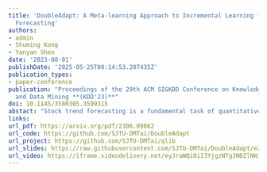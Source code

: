```yaml
---
title: 'DoubleAdapt: A Meta-learning Approach to Incremental Learning for Stock Trend
  Forecasting'
authors:
- admin
- Shuming Kong
- Yanyan Shen
date: '2023-08-01'
publishDate: '2025-05-25T08:14:53.207435Z'
publication_types:
- paper-conference
publication: "Proceedings of the 29th ACM SIGKDD Conference on Knowledge Discovery
  and Data Mining **(KDD'23)**"
doi: 10.1145/3580305.3599315
abstact: "Stock trend forecasting is a fundamental task of quantitative investment where precise predictions of price trends are indispensable. As an online service, stock data continuously arrive over time. It is practical and efficient to incrementally update the forecast model with the latest data which may reveal some new patterns recurring in the future stock market. However, incremental learning for stock trend forecasting still remains under-explored due to the challenge of distribution shifts (a.k.a. concept drifts). With the stock market dynamically evolving, the distribution of future data can slightly or significantly differ from incremental data, hindering the effectiveness of incremental updates. To address this challenge, we propose DoubleAdapt, an end-to-end framework with two adapters, which can effectively adapt the data and the model to mitigate the effects of distribution shifts. Our key insight is to automatically learn how to adapt stock data into a locally stationary distribution in favor of profitable updates. Complemented by data adaptation, we can confidently adapt the model parameters under mitigated distribution shifts. We cast each incremental learning task as a meta-learning task and automatically optimize the adapters for desirable data adaptation and parameter initialization. Experiments on real-world stock datasets demonstrate that DoubleAdapt achieves state-of-the-art predictive performance and shows considerable efficiency."
links:
url_pdf: https://arxiv.org/pdf/2306.09862
url_code: https://github.com/SJTU-DMTai/DoubleAdapt
url_project: https://github.com/SJTU-DMTai/qlib
url_slides: https://raw.githubusercontent.com/SJTU-DMTai/DoubleAdapt/e20b6e46ccbd2b6b8180ff3db62f68b16721684c/slides_DoubleAdapt.pdf
url_video: https://iframe.videodelivery.net/eyJraWQiOiI3YjgzNTg3NDZlNWJmNDM0MjY5YzEwZTYwMDg0ZjViYiIsImFsZyI6IlJTMjU2In0.eyJzdWIiOiI5NDBiYmNjZmZjZDUyZDFiNGE2M2VhYjMzNjI4NjdiMCIsImV4cCI6MTc0ODE4NTUxMiwia2lkIjoiN2I4MzU4NzQ2ZTViZjQzNDI2OWMxMGU2MDA4NGY1YmIifQ.EES8UHgEptlYg9Hcz6o1w6zelvkI-_yCl85wouZ8myJC60BQZ6W0u5yy7ezNU-HSPRjhIwSSdm7UgbwcPOywJ3afWBWydCN6g2jNyo0uDPYnJUCRV0hKNFGUslhHq0i2JwRRPvETX21X_r40zibMS4EK1CAxg8-UoyAe2In0dp67LiixmBhHcQkx2MFzEeKXERHtYJfmqDP4HeHaw1HGYx847SuMi6bNWwiWTfQn9qZVtJ5vu3HdR3JYl9TSvrhDRPkMPVtHDzaUq52CfX9BC5Y1Bs_QjnXOmA_aEPmn3gSCc-QOKjap58H9rY_Cvs2YgrIIO03fzOrTdptpmEy6bA
---
```

